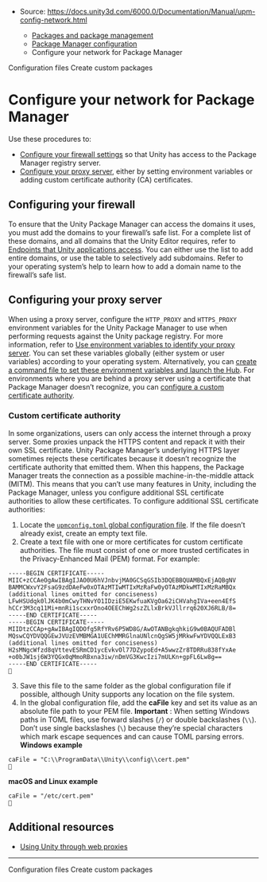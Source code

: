 * Source: https://docs.unity3d.com/6000.0/Documentation/Manual/upm-config-network.html

  * [Packages and package management](https://docs.unity3d.com/6000.0/Documentation/Manual/PackagesList.html)
  * [Package Manager configuration](https://docs.unity3d.com/6000.0/Documentation/Manual/upm-config.html)
  * Configure your network for Package Manager


[](https://docs.unity3d.com/6000.0/Documentation/Manual/upm-config-files.html)
Configuration files
[](https://docs.unity3d.com/6000.0/Documentation/Manual/CustomPackages.html)
Create custom packages
# Configure your network for Package Manager
Use these procedures to:
  * [Configure your firewall settings](https://docs.unity3d.com/6000.0/Documentation/Manual/upm-config-network.html#Firewall) so that Unity has access to the Package Manager registry server.
  * [Configure your proxy server](https://docs.unity3d.com/6000.0/Documentation/Manual/upm-config-network.html#Proxy), either by setting environment variables or adding custom certificate authority (CA) certificates.


## Configuring your firewall
To ensure that the Unity Package Manager can access the domains it uses, you must add the domains to your firewall’s safe list.
For a complete list of these domains, and all domains that the Unity Editor requires, refer to [Endpoints that Unity applications access](https://docs.unity3d.com/6000.0/Documentation/Manual/ent-proxy-exception-list.html#endpoints-unity). You can either use the list to add entire domains, or use the table to selectively add subdomains.
Refer to your operating system’s help to learn how to add a domain name to the firewall’s safe list.
## Configuring your proxy server
When using a proxy server, configure the `HTTP_PROXY` and `HTTPS_PROXY` environment variables for the Unity Package Manager to use when performing requests against the Unity package registry. For more information, refer to [Use environment variables to identify your proxy server](https://docs.unity3d.com/6000.0/Documentation/Manual/ent-proxy-env-vars.html).
You can set these variables globally (either system or user variables) according to your operating system. Alternatively, you can [create a command file to set these environment variables and launch the Hub](https://docs.unity3d.com/6000.0/Documentation/Manual/ent-proxy-cmd-file.html).
For environments where you are behind a proxy server using a certificate that Package Manager doesn’t recognize, you can [configure a custom certificate authority](https://docs.unity3d.com/6000.0/Documentation/Manual/upm-config-network.html#SSL).
### Custom certificate authority
In some organizations, users can only access the internet through a proxy server. Some proxies unpack the HTTPS content and repack it with their own SSL certificate. Unity Package Manager’s underlying HTTPS layer sometimes rejects these certificates because it doesn’t recognize the certificate authority that emitted them. When this happens, the Package Manager treats the connection as a possible machine-in-the-middle attack (MITM). This means that you can’t use many features in Unity, including the Package Manager, unless you configure additional SSL certificate authorities to allow these certificates.
To configure additional SSL certificate authorities:
  1. Locate the [`upmconfig.toml` global configuration file](https://docs.unity3d.com/6000.0/Documentation/Manual/upm-config-files.html). If the file doesn’t already exist, create an empty text file.
  2. Create a text file with one or more certificates for custom certificate authorities. The file must consist of one or more trusted certificates in the Privacy-Enhanced Mail (PEM) format. For example:
```
-----BEGIN CERTIFICATE-----
MIIC+zCCAeOgAwIBAgIJAO0U6hVJnbvjMA0GCSqGSIb3DQEBBQUAMBQxEjAQBgNV
BAMMCWxvY2FsaG9zdDAeFw0xOTAzMTIwMTIxMzRaFw0yOTAzMDkwMTIxMzRaMBQx
(additional lines omitted for conciseness)
LFwHSUdqk0lJK4b0mCwyTHNvYO1IDziE5EKwfuaKVgOa62iCHVahgIVa+een4EfS
hCCr3M3cq11Mi+mnRi1scxxrOno4OEEChWg2szZLlxBrkVJllrrq620XJ6RLB/8=
-----END CERTIFICATE-----
-----BEGIN CERTIFICATE-----
MIIDtzCCAp+gAwIBAgIQDOfg5RfYRv6P5WD8G/AwOTANBgkqhkiG9w0BAQUFADBl
MQswCQYDVQQGEwJVUzEVMBMGA1UEChMMRGlnaUNlcnQgSW5jMRkwFwYDVQQLExB3
(additional lines omitted for conciseness)
H2sMNgcWfzd8qVttevESRmCD1ycEvkvOl77DZypoEd+A5wwzZr8TDRRu838fYxAe
+o0bJW1sj6W3YQGx0qMmoRBxna3iw/nDmVG3KwcIzi7mULKn+gpFL6Lw8g==
-----END CERTIFICATE-----

```

  3. Save this file to the same folder as the global configuration file if possible, although Unity supports any location on the file system.
  4. In the global configuration file, add the **caFile** key and set its value as an absolute file path to your PEM file. **Important** : When setting Windows paths in TOML files, use forward slashes (`/`) or double backslashes (`\\`). Don’t use single backslashes (`\`) because they’re special characters which mark escape sequences and can cause TOML parsing errors.
**Windows example**
```
caFile = "C:\\ProgramData\\Unity\\config\\cert.pem"

```

**macOS and Linux example**
```
caFile = "/etc/cert.pem"

```



## Additional resources
  * [Using Unity through web proxies](https://docs.unity3d.com/6000.0/Documentation/Manual/ent-proxy-autoconfig.html)


* * *
[](https://docs.unity3d.com/6000.0/Documentation/Manual/upm-config-files.html)
Configuration files
[](https://docs.unity3d.com/6000.0/Documentation/Manual/CustomPackages.html)
Create custom packages
